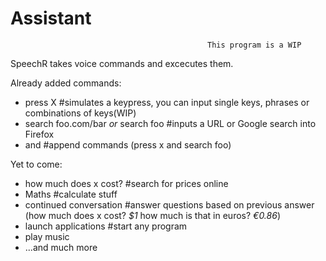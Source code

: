 # Assistant
                                                This program is a WIP
SpeechR takes voice commands and excecutes them.

Already added commands:
  * press X
    #simulates a keypress, you can input single keys, phrases or combinations of keys(WIP)
  * search foo.com/bar _or_ search foo
    #inputs a URL or Google search into Firefox
  * and
    #append commands (press x and search foo)
 
Yet to come:
  * how much does x cost?                #search for prices online
  * Maths                                #calculate stuff
  * continued conversation               #answer questions based on previous answer (how much does x cost? _$1_ how much is that in euros? _€0.86_)
  * launch applications                  #start any program
  * play music
  * ...and much more
